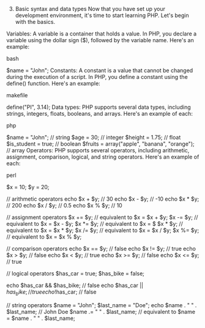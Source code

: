 3. Basic syntax and data types
Now that you have set up your development environment, it's time to start learning PHP. Let's begin with the basics.

Variables:
A variable is a container that holds a value. In PHP, you declare a variable using the dollar sign ($), followed by the variable name. Here's an example:

bash

$name = "John";
Constants:
A constant is a value that cannot be changed during the execution of a script. In PHP, you define a constant using the define() function. Here's an example:

makefile

define("PI", 3.14);
Data types:
PHP supports several data types, including strings, integers, floats, booleans, and arrays. Here's an example of each:

php

$name = "John"; // string
$age = 30; // integer
$height = 1.75; // float
$is_student = true; // boolean
$fruits = array("apple", "banana", "orange"); // array
Operators:
PHP supports several operators, including arithmetic, assignment, comparison, logical, and string operators. Here's an example of each:

perl

$x = 10;
$y = 20;

// arithmetic operators
echo $x + $y; // 30
echo $x - $y; // -10
echo $x * $y; // 200
echo $x / $y; // 0.5
echo $x % $y; // 10

// assignment operators
$x += $y; // equivalent to $x = $x + $y;
$x -= $y; // equivalent to $x = $x - $y;
$x *= $y; // equivalent to $x = $
$x * $y; // equivalent to $x = $x * $y;
$x /= $y; // equivalent to $x = $x / $y;
$x %= $y; // equivalent to $x = $x % $y;

// comparison operators
echo $x == $y; // false
echo $x != $y; // true
echo $x > $y; // false
echo $x < $y; // true
echo $x >= $y; // false
echo $x <= $y; // true

// logical operators
$has_car = true;
$has_bike = false;

echo $has_car && $has_bike; // false
echo $has_car || $has_bike; // true
echo !$has_car; // false

// string operators
$name = "John";
$last_name = "Doe";
echo $name . " " . $last_name; // John Doe
$name .= " " . $last_name; // equivalent to $name = $name . " " . $last_name;